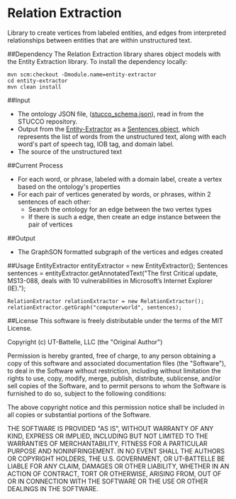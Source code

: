 # Relation Extraction
Library to create vertices from labeled entities, and edges from interpreted relationships between entities that are within unstructured text.

##Dependency
The Relation Extraction library shares object models with the Entity Extraction library. To install the dependency locally:

	mvn scm:checkout -Dmodule.name=entity-extractor
	cd entity-extractor
	mvn clean install

##Input
* The ontology JSON file, ([stucco_schema.json](https://github.com/stucco/ontology/stucco_schema.json)), read in from the STUCCO repository.
* Output from the [Entity-Extractor](https://github.com/stucco/entity-extractor) as a [Sentences object](https://github.com/stucco/entity-extractor/blob/master/src/main/java/gov/ornl/stucco/entity/models/Sentences.java), which represents the list of words from the unstructured text, along with each word's part of speech tag, IOB tag, and domain label.
* The source of the unstructured text

##Current Process
* For each word, or phrase, labeled with a domain label, create a vertex based on the ontology's properties
* For each pair of vertices generated by words, or phrases, within 2 sentences of each other:
	* Search the ontology for an edge between the two vertex types
	* If there is such a edge, then create an edge instance between the pair of vertices

##Output
* The GraphSON formatted subgraph of the vertices and edges created

##Usage
	EntityExtractor entityExtractor = new EntityExtractor();
	Sentences sentences = entityExtractor.getAnnotatedText("The first Critical update, MS13-088, deals with 10 vulnerabilities in Microsoft’s Internet Explorer (IE).");
			
	RelationExtractor relationExtractor = new RelationExtractor();
	relationExtractor.getGraph("computerworld", sentences);
	
##License
This software is freely distributable under the terms of the MIT License.

Copyright (c) UT-Battelle, LLC (the "Original Author")

Permission is hereby granted, free of charge, to any person obtaining a copy of this software and associated documentation files (the "Software"), to deal in the Software without restriction, including without limitation the rights to use, copy, modify, merge, publish, distribute, sublicense, and/or sell copies of the Software, and to permit persons to whom the Software is furnished to do so, subject to the following conditions:
 
The above copyright notice and this permission notice shall be included in all copies or substantial portions of the Software.
 
THE SOFTWARE IS PROVIDED "AS IS", WITHOUT WARRANTY OF ANY KIND, EXPRESS OR IMPLIED, INCLUDING BUT NOT LIMITED TO THE WARRANTIES OF MERCHANTABILITY, FITNESS FOR A PARTICULAR PURPOSE AND NONINFRINGEMENT. IN NO EVENT SHALL THE AUTHORS OR COPYRIGHT HOLDERS, THE U.S. GOVERNMENT, OR UT-BATTELLE BE LIABLE FOR ANY CLAIM, DAMAGES OR OTHER LIABILITY, WHETHER IN AN ACTION OF CONTRACT, TORT OR OTHERWISE, ARISING FROM, OUT OF OR IN CONNECTION WITH THE SOFTWARE OR THE USE OR OTHER DEALINGS IN THE SOFTWARE.